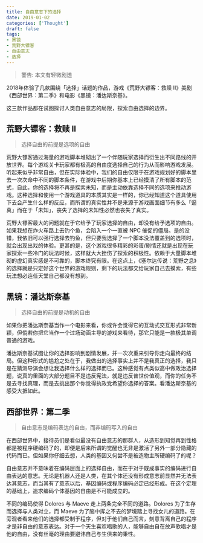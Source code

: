 ```yaml
---
title: 自由意志下的选择
date: 2019-01-02
categories: ['Thought']
draft: false
tags:
- 黑镜
- 荒野大镖客
- 自由意志
- 选择
---
```


> 警告: 本文有轻微剧透

2018年体验了几款围绕「选择」话题的作品，游戏《荒野大镖客：救赎 II》美剧《西部世界：第二季》和电影《黑镜：潘达斯奈基》。

这三款作品都在试图探讨人类自由意志的局限，探索自由选择的边界。

## 荒野大镖客：救赎 II

> 选择自由的前提是选项的自由

荒野大镖客通过海量的游戏脚本堆砌出了一个伴随玩家选择而衍生出不同路线的开放世界。每个游戏关卡玩家都有极高的自由度选择自己的行为从而影响游戏发展。听起来似乎非常自由，但在实际体验中，我们的自由仅限于在游戏规划好的脚本里去一次次命中不同的脚本条件，在游戏中后期你基本上已经摸清了所有脚本的范式，自此，你的选择将不再是探索未知，而是主动依靠选择不同的选项来推动游戏。这种选择和使用一个游戏道具的本质其实是一样的，你已经知道这个道具使用下去会产生什么样的反应，而所谓的真实性并不是来源于游戏画面细节有多么「逼真」而在于「未知」，丧失了选择的未知性必然也丧失了真实。

荒野大镖客最大的问题就在于它给予了玩家选择的自由，却没有给予选项的自由。如果我想在炸火车路上去钓个鱼，会陷入一个一直被 NPC 催促的僵局。是的没错，我依旧可以强行选择去钓鱼，但只要我选择了一个脚本没法覆盖到的选项时，就会出现出戏的体验。更甚的是，这个游戏很多精彩的彩蛋/剧情还就是出现在玩家探索一些冷门的玩法时候，这样就大大挫伤了探索的积极性。依赖于大量脚本堆砌的虚幻真实感是不可靠的，脚本终究有限。在这点上，《塞尔达传说：荒野之息》的选择就是只定好这个世界的游戏规则，剩下的玩法都交给玩家自己去摸索，有些玩法想必连任天堂自己都没有想到。

## 黑镜：潘达斯奈基

> 选择自由的前提是动机的自由

如果你把潘达斯奈基当作一个电影来看，你或许会觉得它的互动式交互形式非常新颖，但倘若你把它当作一个过场动画主导的游戏来看待，那它只能是一款极其单调普通的游戏。

潘达斯奈基试图让你的选择影响到剧情发展，并一次次重来引导你走向最终的结局。但这种形式的尴尬之处在于，我做出的选择事实上并不是我真正的选择，我只是在猜测导演会想让我选择什么样的选择而已。这种感觉有点类似高中做政治选择题，说真的里面的大部分题目不是违反宪法，就是违反普世价值观，而你的任务不是去寻找真理，而是去挑出那个你觉得执政党希望你选择的答案。看潘达斯奈基的感受大抵如此。

## 西部世界：第二季

> 自由意志是编码表达的自由，而非编码写入的自由

在西部世界中，接待员们是看似最没有自由意志的那群人，从造形到知觉再到性格都是被程序硬编码了的，即便是后来所谓的觉醒也无非是激活了另外一部分隐藏的代码而已。但如果你仔细去想，人类的基因又何尝不是被造物主所硬编码了的呢？

自由意志并不意味着在编码层面上的选择自由，而在于对于既成事实的编码进行自由表达的意志。无论是机器人还是人类，在其个体还没有形成意志前显然并无法表达其意志，而当其有了意志以后，基因编码或程序编码必定已经形成。在这个定理的基础上，追求编码个体基因的自由是不可能成立的。

不同的编码使得 Dolores 与 Maeve 走上两条完全不同的道路。Dolores 为了生存而选择与人类对立，而 Maeve 为了脑中挥之不去的梦境踏上寻找女儿的道路。在旁观者看来他们的选择都受制于程序，但对于他们自己而言，刻意背离自己的程序才是非自由的意志表达。对于一个天生喜欢唱歌的人，能够自由自在放声歌唱才是他的自由，没有丝毫的理由要避讳自己与生俱来的秉性。
